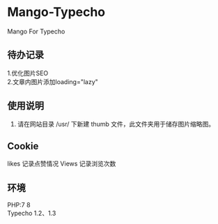 # Mango-Typecho
Mango For Typecho


## 待办记录      
1.优化图片SEO      
2.文章内图片添加loading="lazy"        

## 使用说明
1. 请在网站目录 /usr/ 下新建 thumb 文件，此文件夹用于储存图片缩略图。      


## Cookie
likes 记录点赞情况
Views 记录浏览次数

## 环境
PHP:7 8      
Typecho 1.2、1.3      
